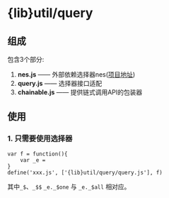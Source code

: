 # {lib}util/query


## 组成

包含3个部分: 

1. __nes.js__ —— 外部依赖选择器nes([项目地址](https://github.com/leeluolee/nes))
2. __query.js__ —— 选择器接口适配
3. __chainable.js__ —— 提供链式调用API的包装器


## 使用

### 1. 只需要使用选择器
```
var f = function(){
    var _e = 
}
define('xxx.js', ['{lib}util/query/query.js'], f)

```
其中`_$`、`_$$`  `_e._$one` 与 `_e._$all` 相对应。

 



